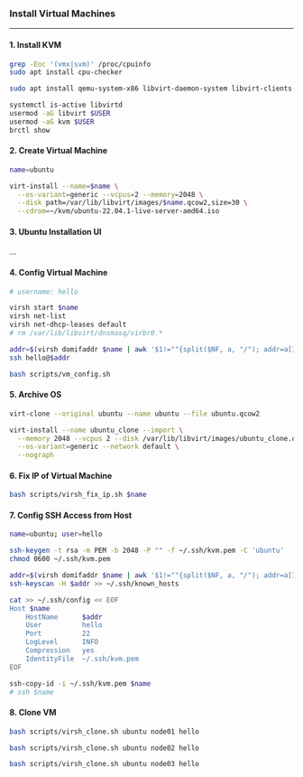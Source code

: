 ### Install Virtual Machines
---

#### 1. Install KVM
```bash
grep -Eoc '(vmx|svm)' /proc/cpuinfo
sudo apt install cpu-checker

sudo apt install qemu-system-x86 libvirt-daemon-system libvirt-clients bridge-utils virtinst virt-manager

systemctl is-active libvirtd
usermod -aG libvirt $USER
usermod -aG kvm $USER
brctl show
```

#### 2. Create Virtual Machine
```bash
name=ubuntu

virt-install --name=$name \
  --os-variant=generic --vcpus=2 --memory=2048 \
  --disk path=/var/lib/libvirt/images/$name.qcow2,size=30 \
  --cdrom=~/kvm/ubuntu-22.04.1-live-server-amd64.iso
```

#### 3. Ubuntu Installation UI
...

#### 4. Config Virtual Machine
```bash
# username: hello

virsh start $name
virsh net-list
virsh net-dhcp-leases default
# rm /var/lib/libvirt/dnsmasq/virbr0.*

addr=$(virsh domifaddr $name | awk '$1!=""{split($NF, a, "/"); addr=a[1]} END{print addr}')
ssh hello@$addr

bash scripts/vm_config.sh
```

#### 5. Archive OS
```bash
virt-clone --original ubuntu --name ubuntu --file ubuntu.qcow2

virt-install --name ubuntu_clone --import \
  --memory 2048 --vcpus 2 --disk /var/lib/libvirt/images/ubuntu_clone.qcow2,bus=sata \
  --os-variant=generic --network default \
  --nograph
```

#### 6. Fix IP of Virtual Machine
```bash
bash scripts/virsh_fix_ip.sh $name
```

#### 7. Config SSH Access from Host
```bash
name=ubuntu; user=hello

ssh-keygen -t rsa -m PEM -b 2048 -P "" -f ~/.ssh/kvm.pem -C 'ubuntu'
chmod 0600 ~/.ssh/kvm.pem

addr=$(virsh domifaddr $name | awk '$1!=""{split($NF, a, "/"); addr=a[1]} END{print addr}')
ssh-keyscan -H $addr >> ~/.ssh/known_hosts

cat >> ~/.ssh/config << EOF
Host $name
    HostName      $addr
    User          hello
    Port          22
    LogLevel      INFO
    Compression   yes
    IdentityFile  ~/.ssh/kvm.pem
EOF

ssh-copy-id -i ~/.ssh/kvm.pem $name
# ssh $name
```

#### 8. Clone VM
```bash
bash scripts/virsh_clone.sh ubuntu node01 hello

bash scripts/virsh_clone.sh ubuntu node02 hello

bash scripts/virsh_clone.sh ubuntu node03 hello
```
